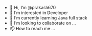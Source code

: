 - 👋 Hi, I’m @prakash670
- 👀 I’m interested in Developer
- 🌱 I’m currently learning Java full stack
- 💞️ I’m looking to collaborate on ...
- 📫 How to reach me ...

<!---
prakash670/prakash670 is a ✨ special ✨ repository because its `README.md` (this file) appears on your GitHub profile.
You can click the Preview link to take a look at your changes.
--->
